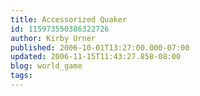 ```yaml
---
title: Accessorized Quaker
id: 115973550386322726
author: Kirby Urner
published: 2006-10-01T13:27:00.000-07:00
updated: 2006-11-15T11:43:27.858-08:00
blog: world_game
tags: 
---
```


